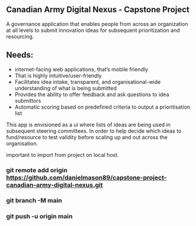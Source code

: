 ## Canadian Army Digital Nexus - Capstone Project

A governance application that enables people from across an organization at all levels to submit innovation ideas for subsequent prioritization and resourcing.

## Needs: 
 - internet-facing web applications, that’s mobile friendly
 - That is highly intuitive/user-friendly
 - Facilitates idea intake, transparent, and organisational-wide understanding of what is being submitted
 - Provides the ability to offer feedback and ask questions to idea submittors
 - Automatic scoring based on predefined criteria to output a prioritisation list

This app is envisioned as a ui where lists of ideas are being used in subsequent steering committees.
In order to help decide which ideas to fund/resource to test validity before scaling up and out across the organisation.

important to import from project on local host.
### git remote add origin https://github.com/danielmason89/capstone-project-canadian-army-digital-nexus.git
### git branch -M main
### git push -u origin main
